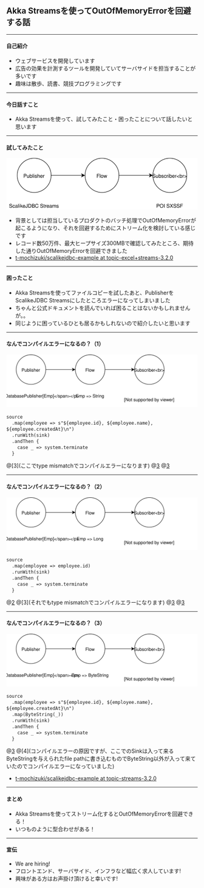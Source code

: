 ## Akka Streamsを使ってOutOfMemoryErrorを回避する話

---

#### <span class="underline">自己紹介</span>

- ウェブサービスを開発しています
- 広告の効果を計測するツールを開発していてサーバサイドを担当することが多いです
- 趣味は散歩、読書、競技プログラミングです

---

#### <span class="underline">今日話すこと</span>

- Akka Streamsを使って、試してみたこと・困ったことについて話したいと思います

---

#### <span class="underline">試してみたこと</span>

![Example](assets/Example.svg)

- 背景としては担当しているプロダクトのバッチ処理でOutOfMemoryErrorが起こるようになり、それを回避するためにストリーム化を検討している感じです
- レコード数50万件、最大ヒープサイズ300MBで確認してみたところ、期待した通りOutOfMemoryErrorを回避できました
- [t-mochizuki/scalikejdbc-example at topic-excel+streams-3.2.0](https://github.com/t-mochizuki/scalikejdbc-example/tree/topic-excel%2Bstreams-3.2.0)

---

#### <span class="underline">困ったこと</span>

- Akka Streamsを使ってファイルコピーを試したあと、PublisherをScalikeJDBC Streamsにしたところエラーになってしまいました
- ちゃんと公式ドキュメントを読んでいれば困ることはないかもしれませんが。。
- 同じように困っているひとも居るかもしれないので紹介したいと思います

---

#### <span class="underline">なんでコンパイルエラーになるの？（1）</span>

![Example](assets/Example2_1.svg)

```
source
  .map(employee => s"${employee.id}, ${employee.name}, ${employee.createdAt}\n")
  .runWith(sink)
  .andThen {
    case _ => system.terminate
  }
```
@[3](ここでtype mismatchでコンパイルエラーになります)
@[3](検索してみたのですが、同じようなケースを見つけることができませんでした)
@[3](それで困ってしまったのですが、いろいろ試すことで解決することができました)

---

#### <span class="underline">なんでコンパイルエラーになるの？（2）</span>

![Example](assets/Example2_2.svg)

```
source
  .map(employee => employee.id)
  .runWith(sink)
  .andThen {
    case _ => system.terminate
  }
```
@[2](StringではなくLongにしてみました)
@[3](それでもtype mismatchでコンパイルエラーになります)
@[3](しかし、少しエラーメッセージが変わります)
@[3](それで、ここでByteStringに変換する必要があるということに気が付くことができました)

---

#### <span class="underline">なんでコンパイルエラーになるの？（3）</span>

![Example](assets/Example2_3.svg)

```
source
  .map(employee => s"${employee.id}, ${employee.name}, ${employee.createdAt}\n")
  .map(ByteString(_))
  .runWith(sink)
  .andThen {
    case _ => system.terminate
  }
```
@[3](このようにByteStringに変換するとコンパイルエラーになりません)
@[4](コンパイルエラーの原因ですが、ここでのSinkは入って来るByteStringを与えられたfile pathに書き込むものでByteString以外が入って来ていたのでコンパイルエラーになっていました)

- [t-mochizuki/scalikejdbc-example at topic-streams-3.2.0](https://github.com/t-mochizuki/scalikejdbc-example/tree/topic-streams-3.2.0)

---

#### <span class="underline">まとめ</span>

- Akka Streamsを使ってストリーム化するとOutOfMemoryErrorを回避できる！
- いつものように型合わせがある！

---

#### <span class="underline">宣伝</span>

- We are hiring!
- フロントエンド、サーバサイド、インフラなど幅広く求人しています!
- 興味がある方はお声掛け頂けると幸いです!

